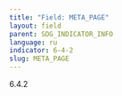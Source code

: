 ```yaml
---
title: "Field: META_PAGE"
layout: field
parent: SDG_INDICATOR_INFO
language: ru
indicator: 6-4-2
slug: META_PAGE
---
```

6.4.2